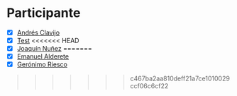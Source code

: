 # Participante

- [X] [Andrés Clavijo](Participantes/Andres-Clavijo.md) 
- [x] [Test](Participantes/test)
<<<<<<< HEAD
- [x] [Joaquín Nuñez](Participantes/Joaquin-Nunez.md)
=======
- [X] [Emanuel Alderete](Participantes/Emanuel-Alderete.md)
- [X] [Gerónimo Riesco](Participantes/Geronimo-Riesco.md)
>>>>>>> c467ba2aa810deff21a7ce1010029ccf06c6cf22
